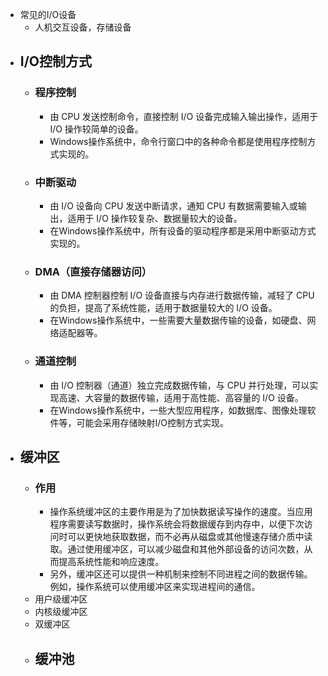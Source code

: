 - 常见的I/O设备
	- 人机交互设备，存储设备
- ## I/O控制方式
	- ### 程序控制
		- 由 CPU 发送控制命令，直接控制 I/O 设备完成输入输出操作，适用于 I/O 操作较简单的设备。
		- Windows操作系统中，命令行窗口中的各种命令都是使用程序控制方式实现的。
	- ### 中断驱动
		- 由 I/O 设备向 CPU 发送中断请求，通知 CPU 有数据需要输入或输出，适用于 I/O 操作较复杂、数据量较大的设备。
		- 在Windows操作系统中，所有设备的驱动程序都是采用中断驱动方式实现的。
	- ### DMA（直接存储器访问）
		- 由 DMA 控制器控制 I/O 设备直接与内存进行数据传输，减轻了 CPU 的负担，提高了系统性能，适用于数据量较大的 I/O 设备。
		- 在Windows操作系统中，一些需要大量数据传输的设备，如硬盘、网络适配器等。
	- ### 通道控制
		- 由 I/O 控制器（通道）独立完成数据传输，与 CPU 并行处理，可以实现高速、大容量的数据传输，适用于高性能、高容量的 I/O 设备。
		- 在Windows操作系统中，一些大型应用程序，如数据库、图像处理软件等，可能会采用存储映射I/O控制方式实现。
- ## 缓冲区
	- ### 作用
		- 操作系统缓冲区的主要作用是为了加快数据读写操作的速度。当应用程序需要读写数据时，操作系统会将数据缓存到内存中，以便下次访问时可以更快地获取数据，而不必再从磁盘或其他慢速存储介质中读取。通过使用缓冲区，可以减少磁盘和其他外部设备的访问次数，从而提高系统性能和响应速度。
		- 另外，缓冲区还可以提供一种机制来控制不同进程之间的数据传输。例如，操作系统可以使用缓冲区来实现进程间的通信。
	- 用户级缓冲区
	- 内核级缓冲区
	- 双缓冲区
	- 缓冲池
		-